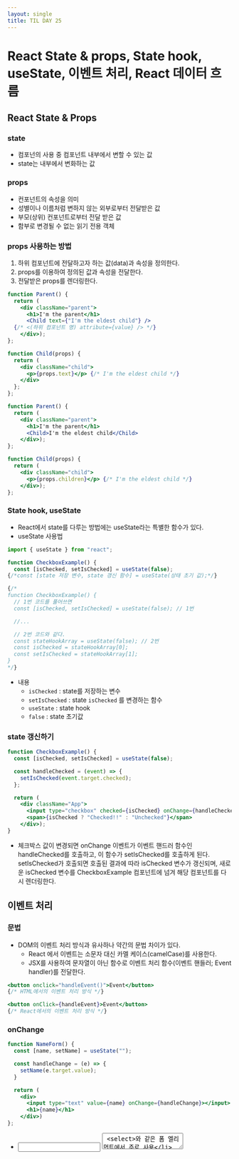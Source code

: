 ```yaml
---
layout: single
title: TIL DAY 25
---
```

# React State & props, State hook, useState, 이벤트 처리, React 데이터 흐름
## React State & Props

### state

- 컴포넌의 사용 중 컴포넌트 내부에서 변할 수 있는 값
- state는 내부에서 변화하는 값

### props

- 컨포넌트의 속성을 의미
- 성별이나 이름처럼 변하지 않는 외부로부터 전달받은 값
- 부모(상위) 컨포넌트로부터 전달 받은 값
- 함부로 변경될 수 없는 읽기 전용 객체

### props 사용하는 방법

1. 하위 컴포넌트에 전달하고자 하는 값(data)과 속성을 정의한다.
2. props를 이용하여 정의된 값과 속성을 전달한다.
3. 전달받은 props를 렌더링한다.

```jsx
function Parent() {
  return (
    <div className="parent">
      <h1>I'm the parent</h1>
      <Child text={"I'm the eldest child"} />
  {/* <(하위 컴포넌트 명) attribute={value} /> */}
    </div>);
};

function Child(props) {
  return (
    <div className="child">
      <p>{props.text}</p> {/* I'm the eldest child */}
    </div>
  };
};

```

```jsx
function Parent() {
  return (
    <div className="parent">
      <h1>I'm the parent</h1>
      <Child>I'm the eldest child</Child>
    </div>);
};

function Child(props) {
  return (
    <div className="child">
      <p>{props.children}</p> {/* I'm the eldest child */}
    </div>);
};
```

### State hook, useState

- React에서 state를 다루는 방법에는 useState라는 특별한 함수가 있다.
- useState 사용법

```jsx
import { useState } from "react";

function CheckboxExample() {
  const [isChecked, setIsChecked] = useState(false);
{/*const [state 저장 변수, state 갱신 함수] = useState(상태 초기 값);*/}

{/*
function CheckboxExample() {
  // 1번 코드를 풀어쓰면
  const [isChecked, setIsChecked] = useState(false); // 1번

  //...

  // 2번 코드와 같다.
  const stateHookArray = useState(false); // 2번
  const isChecked = stateHookArray[0];
  const setIsChecked = stateHookArray[1];
}
*/}
```

- 내용
    - `isChecked` : state를 저장하는 변수
    - `setIsChecked` : state `isChecked` 를 변경하는 함수
    - `useState` : state hook
    - `false` : state 초기값

### state 갱신하기

```jsx
function CheckboxExample() {
  const [isChecked, setIsChecked] = useState(false);

  const handleChecked = (event) => {
    setIsChecked(event.target.checked);
  };

  return (
    <div className="App">
      <input type="checkbox" checked={isChecked} onChange={handleChecked} />
      <span>{isChecked ? "Checked!!" : "Unchecked"}</span>
    </div>);
}
```

- 체크박스 값이 변경되면 onChange 이벤트가 이벤트 핸드러 함수인 handleChecked를 호출하고, 이 함수가 setIsChecked를 호출하게 된다. setIsChecked가 호출되면 호출된 결과에 따라 isChecked 변수가 갱신되며, 새로운 isChecked 변수를 CheckboxExample 컴포넌트에 넘겨 해당 컴포넌트를 다시 렌더링한다.

## 이벤트 처리

### 문법

- DOM의 이벤트 처리 방식과 유사하나 약간의 문법 차이가 있다.
    - React 에서 이벤트는 소문자 대신 카멜 케이스(camelCase)를 사용한다.
    - JSX를 사용하여 문자열이 아닌 함수로 이벤트 처리 함수(이벤트 핸들러; Event handler)를 전달한다.

```jsx
<button onclick="handleEvent()">Event</button>
{/* HTML에서의 이벤트 처리 방식 */}

<button onClick={handleEvent}>Event</button>
{/* React에서의 이벤트 처리 방식 */}
```

### onChange

```jsx
function NameForm() {
  const [name, setName] = useState("");

  const handleChange = (e) => {
    setName(e.target.value);
  }

  return (
    <div>
      <input type="text" value={name} onChange={handleChange}></input>
      <h1>{name}</h1>
    </div>)
};
```

- <input> <textarea> <select>와 같은 폼 엘리먼트에서 주로 사용

### onClick

```jsx
function NameForm() {
  const [name, setName] = useState("");

  const handleChange = (e) => {
    setName(e.target.value);
  }

  return (
    <div>
      <input type="text" value={name} onChange={handleChange}></input>
      <button onClick={alert(name)}>Button</button>
{/* 
위와 같이 함수를 바로 호출해버리면 렌더링될 때 함수 호출 결과 값이 적용된다.
그 결과인 undefined가 적용되어 실제 클릭했을 때는 아무 결과도 일어나지 않는다.
아래의 방법을 활용해 함수 자체를 전달해야 한다. 
*/}
      <h1>{name}</h1>
    </div>);
};

// 함수 정의하기

return (
  <div>
	...
    <button onClick={() => alert(name)}>Button</button>
	...
  </div>
  );
};

// 함수 자체를 전달하기

const handleClick = () => {
  alert(name);
};

return (
  <div>
      ...
    <button onClick={handleClick}>Button</button>
      ...
  </div>
  );
};
```

### React 데이터 흐름

- 데이터 전달의 주체는 부모 컨포넌트, 데이터 흐름은 하향식
- React는 단방향 데이터 흐름을 따른다.
- state는 최소화하는 것이 좋다. 많아질수록 복잡해진다.
- 부모로부터 props를 통해 전달된다. 시간이 지나도 변하지 않는다. 컴포넌트 안의 다른 state나 props를 가지고 계산이 가능하다. → state가 아니다.
- 두 개의 자식 컴포넌트가 하나의 상태에 접근하고자 할때는 두 자식의 공통 부모 컴포넌트에 상태를 위치해야 한다.
